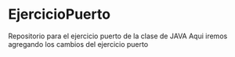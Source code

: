 # EjercicioPuerto
Repositorio para el ejercicio puerto de la clase de JAVA
Aqui iremos agregando los cambios del ejercicio puerto
